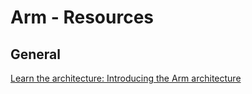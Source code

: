 # Arm - Resources

## General

[Learn the architecture: Introducing the Arm architecture](https://developer.arm.com/documentation/102404/latest)
